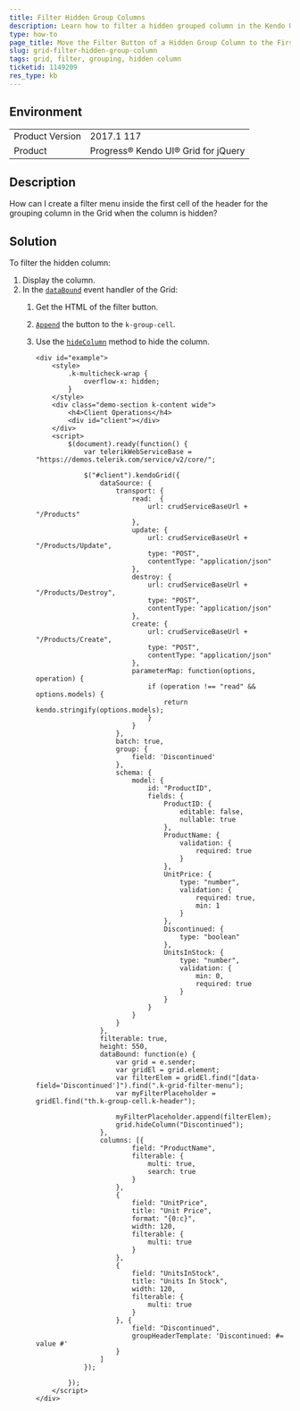 ```yaml
---
title: Filter Hidden Group Columns
description: Learn how to filter a hidden grouped column in the Kendo UI Grid.
type: how-to
page_title: Move the Filter Button of a Hidden Group Column to the First Cell of the Header - Kendo UI for jQuery Data Grid
slug: grid-filter-hidden-group-column
tags: grid, filter, grouping, hidden column
ticketid: 1149209
res_type: kb
---
```


## Environment

<table>
	<tr>
		<td>Product Version</td>
		<td>2017.1 117</td>
	</tr>
	<tr>
		<td>Product</td>
		<td>Progress® Kendo UI® Grid for jQuery</td> 
	</tr>
</table>


## Description

How can I create a filter menu inside the first cell of the header for the grouping column in the Grid when the column is hidden?

## Solution

To filter the hidden column:

1. Display the column.
1. In the [`dataBound`](https://docs.telerik.com/kendo-ui/api/javascript/ui/grid/events/databound) event handler of the Grid:
	1. Get the HTML of the filter button.
	1. [`Append`](https://api.jquery.com/append/) the button to the `k-group-cell`.
	1. Use the [`hideColumn`](https://docs.telerik.com/kendo-ui/api/javascript/ui/grid/events/columnhide) method to hide the column.

		```dojo
		<div id="example">
			<style>
				.k-multicheck-wrap {
					overflow-x: hidden;
				}
			</style>
			<div class="demo-section k-content wide">
				<h4>Client Operations</h4>
				<div id="client"></div>
			</div>
			<script>
				$(document).ready(function() {
					var telerikWebServiceBase = "https://demos.telerik.com/service/v2/core/";

					$("#client").kendoGrid({
						dataSource: {
							transport: {
                    		    read:  {
                    		        url: crudServiceBaseUrl + "/Products"
                    		    },
                    		    update: {
                    		        url: crudServiceBaseUrl + "/Products/Update",
                    		        type: "POST",
                    				contentType: "application/json"
                    		    },
                    		    destroy: {
                    		        url: crudServiceBaseUrl + "/Products/Destroy",
                    		        type: "POST",
                    				contentType: "application/json"
                    		    },
                    		    create: {
                    		        url: crudServiceBaseUrl + "/Products/Create",
                    		        type: "POST",
                    				contentType: "application/json"
                    		    },
                    		    parameterMap: function(options, operation) {
                    		        if (operation !== "read" && options.models) {
                    		            return kendo.stringify(options.models);
                    		        }
                    		    }
                    		},
							batch: true,
							group: {
								field: 'Discontinued'
							},
							schema: {
								model: {
									id: "ProductID",
									fields: {
										ProductID: {
											editable: false,
											nullable: true
										},
										ProductName: {
											validation: {
												required: true
											}
										},
										UnitPrice: {
											type: "number",
											validation: {
												required: true,
												min: 1
											}
										},
										Discontinued: {
											type: "boolean"
										},
										UnitsInStock: {
											type: "number",
											validation: {
												min: 0,
												required: true
											}
										}
									}
								}
							}
						},
						filterable: true,
						height: 550,
						dataBound: function(e) {
							var grid = e.sender;
							var gridEl = grid.element;
							var filterElem = gridEl.find("[data-field='Discontinued']").find(".k-grid-filter-menu");
							var myFilterPlaceholder = gridEl.find("th.k-group-cell.k-header");

							myFilterPlaceholder.append(filterElem);
							grid.hideColumn("Discontinued");
						},
						columns: [{
								field: "ProductName",
								filterable: {
									multi: true,
									search: true
								}
							},
							{
								field: "UnitPrice",
								title: "Unit Price",
								format: "{0:c}",
								width: 120,
								filterable: {
									multi: true
								}
							},
							{
								field: "UnitsInStock",
								title: "Units In Stock",
								width: 120,
								filterable: {
									multi: true
								}
							}, {
								field: "Discontinued",
								groupHeaderTemplate: 'Discontinued: #= value #'
							}
						]
					});

				});
			</script>
		</div>
		```
